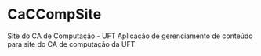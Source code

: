 CaCCompSite
===========

Site do CA de Computação - UFT
Aplicação de gerenciamento de conteúdo para site do CA de computação da UFT
